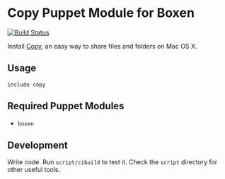 # Copy Puppet Module for Boxen

[![Build Status](https://travis-ci.org/orlando/puppet-copy.png?branch=master)](https://travis-ci.org/orlando/puppet-copy)

Install [Copy](http://www.copy.com), an easy way to share files
and folders on Mac OS X.

## Usage

```puppet
include copy
```

## Required Puppet Modules

* `boxen`

## Development

Write code. Run `script/cibuild` to test it. Check the `script`
directory for other useful tools.

